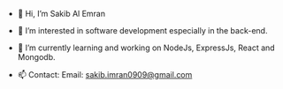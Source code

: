 - 👋 Hi, I’m Sakib Al Emran
- 👀 I’m interested in software development especially in the back-end. 
- 🌱 I’m currently learning and working on NodeJs, ExpressJs, React and Mongodb.

- 📫 Contact: Email: sakib.imran0909@gmail.com 

<!---
SakibAlEmran/SakibAlEmran is a ✨ special ✨ repository because its `README.md` (this file) appears on your GitHub profile.
You can click the Preview link to take a look at your changes.
--->

